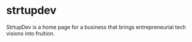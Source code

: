 # strtupdev
StrtupDev is a home page for a business that brings entrepreneurial tech visions into fruition. 
